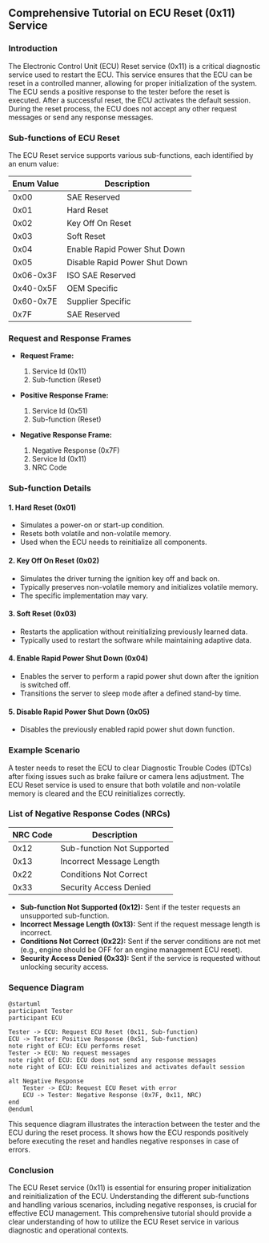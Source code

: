 
## Comprehensive Tutorial on ECU Reset (0x11) Service

### Introduction

The Electronic Control Unit (ECU) Reset service (0x11) is a critical diagnostic service used to restart the ECU. This service ensures that the ECU can be reset in a controlled manner, allowing for proper initialization of the system. The ECU sends a positive response to the tester before the reset is executed. After a successful reset, the ECU activates the default session. During the reset process, the ECU does not accept any other request messages or send any response messages.

### Sub-functions of ECU Reset

The ECU Reset service supports various sub-functions, each identified by an enum value:

| Enum Value | Description                   |
| ---------- | ----------------------------- |
| 0x00       | SAE Reserved                  |
| 0x01       | Hard Reset                    |
| 0x02       | Key Off On Reset              |
| 0x03       | Soft Reset                    |
| 0x04       | Enable Rapid Power Shut Down  |
| 0x05       | Disable Rapid Power Shut Down |
| 0x06-0x3F  | ISO SAE Reserved              |
| 0x40-0x5F  | OEM Specific                  |
| 0x60-0x7E  | Supplier Specific             |
| 0x7F       | SAE Reserved                  |

### Request and Response Frames

- **Request Frame:**

  1. Service Id (0x11)
  2. Sub-function (Reset)
- **Positive Response Frame:**

  1. Service Id (0x51)
  2. Sub-function (Reset)
- **Negative Response Frame:**

  1. Negative Response (0x7F)
  2. Service Id (0x11)
  3. NRC Code

### Sub-function Details

#### 1. Hard Reset (0x01)

- Simulates a power-on or start-up condition.
- Resets both volatile and non-volatile memory.
- Used when the ECU needs to reinitialize all components.

#### 2. Key Off On Reset (0x02)

- Simulates the driver turning the ignition key off and back on.
- Typically preserves non-volatile memory and initializes volatile memory.
- The specific implementation may vary.

#### 3. Soft Reset (0x03)

- Restarts the application without reinitializing previously learned data.
- Typically used to restart the software while maintaining adaptive data.

#### 4. Enable Rapid Power Shut Down (0x04)

- Enables the server to perform a rapid power shut down after the ignition is switched off.
- Transitions the server to sleep mode after a defined stand-by time.

#### 5. Disable Rapid Power Shut Down (0x05)

- Disables the previously enabled rapid power shut down function.

### Example Scenario

A tester needs to reset the ECU to clear Diagnostic Trouble Codes (DTCs) after fixing issues such as brake failure or camera lens adjustment. The ECU Reset service is used to ensure that both volatile and non-volatile memory is cleared and the ECU reinitializes correctly.

### List of Negative Response Codes (NRCs)

| NRC Code | Description                |
| -------- | -------------------------- |
| 0x12     | Sub-function Not Supported |
| 0x13     | Incorrect Message Length   |
| 0x22     | Conditions Not Correct     |
| 0x33     | Security Access Denied     |

- **Sub-function Not Supported (0x12):** Sent if the tester requests an unsupported sub-function.
- **Incorrect Message Length (0x13):** Sent if the request message length is incorrect.
- **Conditions Not Correct (0x22):** Sent if the server conditions are not met (e.g., engine should be OFF for an engine management ECU reset).
- **Security Access Denied (0x33):** Sent if the service is requested without unlocking security access.

### Sequence Diagram

```plantuml
@startuml
participant Tester
participant ECU

Tester -> ECU: Request ECU Reset (0x11, Sub-function)
ECU -> Tester: Positive Response (0x51, Sub-function)
note right of ECU: ECU performs reset
Tester -> ECU: No request messages
note right of ECU: ECU does not send any response messages
note right of ECU: ECU reinitializes and activates default session

alt Negative Response
    Tester -> ECU: Request ECU Reset with error
    ECU -> Tester: Negative Response (0x7F, 0x11, NRC)
end
@enduml
```

This sequence diagram illustrates the interaction between the tester and the ECU during the reset process. It shows how the ECU responds positively before executing the reset and handles negative responses in case of errors.

### Conclusion

The ECU Reset service (0x11) is essential for ensuring proper initialization and reinitialization of the ECU. Understanding the different sub-functions and handling various scenarios, including negative responses, is crucial for effective ECU management. This comprehensive tutorial should provide a clear understanding of how to utilize the ECU Reset service in various diagnostic and operational contexts.
